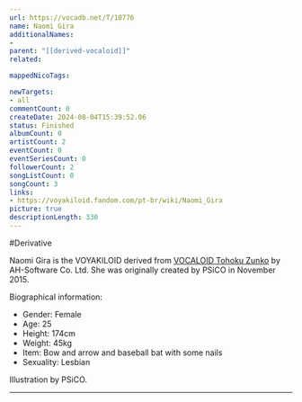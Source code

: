```yaml
---
url: https://vocadb.net/T/10776
name: Naomi Gira
additionalNames: 
- 
parent: "[[derived-vocaloid]]"
related:

mappedNicoTags:

newTargets:
- all
commentCount: 0
createDate: 2024-08-04T15:39:52.06
status: Finished
albumCount: 0
artistCount: 2
eventCount: 0
eventSeriesCount: 0
followerCount: 2
songListCount: 0
songCount: 3
links: 
- https://voyakiloid.fandom.com/pt-br/wiki/Naomi_Gira
picture: true
descriptionLength: 330
---
```


#Derivative

Naomi Gira is the VOYAKILOID derived from [VOCALOID Tohoku Zunko]() by AH-Software Co. Ltd. She was originally created by PSiCO in November 2015.

Biographical information:
- Gender: Female
- Age: 25
- Height: 174cm
- Weight: 45kg
- Item: Bow and arrow and baseball bat with some nails
- Sexuality: Lesbian

Illustration by PSiCO.

---

